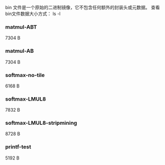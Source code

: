 bin 文件是一个原始的二进制镜像，它不包含任何额外的封装头或元数据。
查看bin文件数据大小方式： ls -l
### matmul-ABT

 7304 B

### matmul-AB

 7304 B

### softmax-no-tile

 6168 B

### softmax-LMUL8

 7832 B

### softmax-LMUL8-stripmining

 8728 B

### printf-test

 5192 B